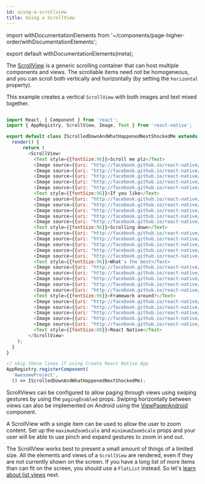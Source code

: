 ```yaml
---
id: using-a-scrollview
title: Using a ScrollView
---
```


import withDocumentationElements from '~/components/page-higher-order/withDocumentationElements';

export default withDocumentationElements(meta);

The [ScrollView](../scrollview/) is a generic scrolling container that can host multiple components and views. The scrollable items need not be homogeneous, and you can scroll both vertically and horizontally (by setting the `horizontal` property).

This example creates a vertical `ScrollView` with both images and text mixed together.


```javascript

import React, { Component } from 'react';
import { AppRegistry, ScrollView, Image, Text } from 'react-native';

export default class IScrolledDownAndWhatHappenedNextShockedMe extends Component {
  render() {
      return (
        <ScrollView>
          <Text style={{fontSize:96}}>Scroll me plz</Text>
          <Image source={{uri: "http://facebook.github.io/react-native/img/favicon.png", width: 64, height: 64}} />
          <Image source={{uri: "http://facebook.github.io/react-native/img/favicon.png", width: 64, height: 64}} />
          <Image source={{uri: "http://facebook.github.io/react-native/img/favicon.png", width: 64, height: 64}} />
          <Image source={{uri: "http://facebook.github.io/react-native/img/favicon.png", width: 64, height: 64}} />
          <Image source={{uri: "http://facebook.github.io/react-native/img/favicon.png", width: 64, height: 64}} />
          <Text style={{fontSize:96}}>If you like</Text>
          <Image source={{uri: "http://facebook.github.io/react-native/img/favicon.png", width: 64, height: 64}} />
          <Image source={{uri: "http://facebook.github.io/react-native/img/favicon.png", width: 64, height: 64}} />
          <Image source={{uri: "http://facebook.github.io/react-native/img/favicon.png", width: 64, height: 64}} />
          <Image source={{uri: "http://facebook.github.io/react-native/img/favicon.png", width: 64, height: 64}} />
          <Image source={{uri: "http://facebook.github.io/react-native/img/favicon.png", width: 64, height: 64}} />
          <Text style={{fontSize:96}}>Scrolling down</Text>
          <Image source={{uri: "http://facebook.github.io/react-native/img/favicon.png", width: 64, height: 64}} />
          <Image source={{uri: "http://facebook.github.io/react-native/img/favicon.png", width: 64, height: 64}} />
          <Image source={{uri: "http://facebook.github.io/react-native/img/favicon.png", width: 64, height: 64}} />
          <Image source={{uri: "http://facebook.github.io/react-native/img/favicon.png", width: 64, height: 64}} />
          <Image source={{uri: "http://facebook.github.io/react-native/img/favicon.png", width: 64, height: 64}} />
          <Text style={{fontSize:96}}>What's the best</Text>
          <Image source={{uri: "http://facebook.github.io/react-native/img/favicon.png", width: 64, height: 64}} />
          <Image source={{uri: "http://facebook.github.io/react-native/img/favicon.png", width: 64, height: 64}} />
          <Image source={{uri: "http://facebook.github.io/react-native/img/favicon.png", width: 64, height: 64}} />
          <Image source={{uri: "http://facebook.github.io/react-native/img/favicon.png", width: 64, height: 64}} />
          <Image source={{uri: "http://facebook.github.io/react-native/img/favicon.png", width: 64, height: 64}} />
          <Text style={{fontSize:96}}>Framework around?</Text>
          <Image source={{uri: "http://facebook.github.io/react-native/img/favicon.png", width: 64, height: 64}} />
          <Image source={{uri: "http://facebook.github.io/react-native/img/favicon.png", width: 64, height: 64}} />
          <Image source={{uri: "http://facebook.github.io/react-native/img/favicon.png", width: 64, height: 64}} />
          <Image source={{uri: "http://facebook.github.io/react-native/img/favicon.png", width: 64, height: 64}} />
          <Image source={{uri: "http://facebook.github.io/react-native/img/favicon.png", width: 64, height: 64}} />
          <Text style={{fontSize:80}}>React Native</Text>
        </ScrollView>
    );
  }
}

// skip these lines if using Create React Native App
AppRegistry.registerComponent(
  'AwesomeProject',
  () => IScrolledDownAndWhatHappenedNextShockedMe);

```


ScrollViews can be configured to allow paging through views using swiping gestures by using the `pagingEnabled` props. Swiping horizontally between views can also be implemented on Android using the [ViewPagerAndroid](../viewpagerandroid/) component.

A ScrollView with a single item can be used to allow the user to zoom content. Set up the `maximumZoomScale` and `minimumZoomScale` props and your user will be able to use pinch and expand gestures to zoom in and out.

The ScrollView works best to present a small amount of things of a limited size. All the elements and views of a `ScrollView` are rendered, even if they are not currently shown on the screen. If you have a long list of more items than can fit on the screen, you should use a `FlatList` instead. So let's [learn about list views](../using-a-listview/) next.

